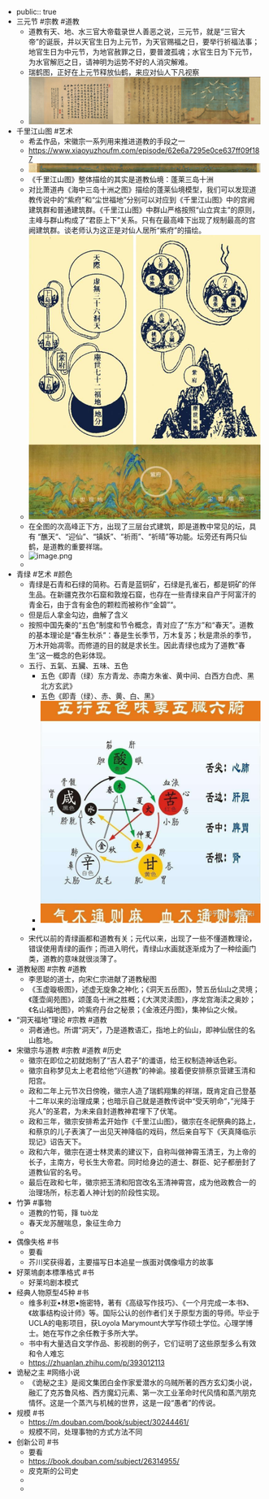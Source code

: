 - public:: true
- 三元节 #宗教 #道教
	- 道教有天、地、水三官大帝载录世人善恶之说，三元节，就是“三官大帝”的诞辰，并以天官生日为上元节，为天官赐福之日，要举行祈福法事；地官生日为中元节，为地官赦罪之日，要普渡孤魂；水官生日为下元节，为水官解厄之日，请神明为运势不好的人消灾解难。
	- 瑞鹤图，正好在上元节释放仙鹤，来应对仙人下凡视察
	- ![image.png](../assets/image_1659313583957_0.png)
- 千里江山图 #艺术
	- 希孟作品，宋徽宗一系列用来推进道教的手段之一
	- https://www.xiaoyuzhoufm.com/episode/62e6a7295e0ce637ff09f187
	- ![image.png](../assets/image_1659313898056_0.png)
	- 《千里江山图》整体描绘的其实是道教仙境：蓬莱三岛十洲
	- 对比萧道冉《海中三岛十洲之图》描绘的蓬莱仙境模型，我们可以发现道教传说中的“紫府”和“尘世福地”分别可以对应到《千里江山图》中的宫阙建筑群和普通建筑群。《千里江山图》中群山严格按照“山立宾主”的原则，主峰与群山构成了“君臣上下”关系。只有在最高峰下出现了规制最高的宫阙建筑群。谈老师认为这正是对仙人居所“紫府”的描绘。
	- ![image.png](../assets/image_1659314218395_0.png)
	- 在全图的次高峰正下方，出现了三层台式建筑，即是道教中常见的坛，具有 “醮天“、“迎仙”、“镇妖”、“祈雨”、“祈晴”等功能。坛旁还有两只仙鹤，是道教的重要祥瑞。
	- ![image.png](../assets/image_1659314240227_0.png)
	-
- 青绿 #艺术 #颜色
	- 青绿是石青和石绿的简称。石青是蓝铜矿，石绿是孔雀石，都是铜矿的伴生品。在新疆克孜尔石窟和敦煌石窟，也存在一些青绿来自产于阿富汗的青金石，由于含有金色的颗粒而被称作“金碧”“。
	- 但是后人拿金勾边，曲解了含义
	- 按照中国先秦的“五色”制度和节令概念，青对应了“东方”和“春天”。道教的基本理论是“春生秋杀”：春是生长季节，万木复苏；秋是肃杀的季节，万木开始凋零。而修道的目的就是求长生。因此青绿也成为了道教“春生“这一概念的色彩体现。
	- 五行、五氣、五臟、五味、五色
		- 五色《即青（绿）东方青龙、赤南方朱雀、黄中间、白西方白虎、黑北方玄武》
		- 五色《即青（绿）、赤、黄、白、黑》
		- ![image.png](../assets/image_1659315428478_0.png)
		-
	- 宋代以前的青绿画都和道教有关；元代以来，出现了一些不懂道教理论，错误使用青绿的画作；而进入明代，青绿山水画就逐渐成为了一种绘画门类，道教的意味就很淡薄了。
- 道教秘图 #宗教 #道教
	- 李思聪的道士，向宋仁宗进献了道教秘图
	- 《玉虚璇极图》，述虚无旋象之神化；《洞天五岳图》，赞五岳仙山之灵境；《蓬壶阆苑图》，颂蓬岛十洲之胜概；《大溟灵渎图》，序龙宫海渎之奥妙；《名山福地图》，吟紫府丹台之秘景；《金液还丹图》，集神仙之火候。
- “洞天福地”理论 #宗教 #道教
	- 洞者通也。所谓“洞天”，乃是道教语汇，指地上的仙山，即神仙居住的名山胜地。
- 宋徽宗与道教 #宗教 #道教 #历史
	- 徽宗在即位之初就炮制了“吉人君子”的谶语，给王权制造神话色彩。
	- 徽宗自称梦见太上老君给他“兴道教”的神谕。接着便安排蔡京营建玉清和阳宫。
	- 政和二年上元节次日傍晚，徽宗人造了瑞鹤翔集的祥瑞，既肯定自己登基十二年以来的治理成果；也暗示自己就是道教传说中“受天明命”，”光降于兆人”的圣君，为未来自封道教神君埋下了伏笔。
	- 政和三年，徽宗安排希孟开始作《千里江山图》，徽宗在冬祀祭典的路上，和蔡京的儿子表演了一出见天神降临的戏码，然后亲自写下《天真降临示现记》诏告天下。
	- 政和六年，徽宗在道士林灵素的建议下，自称叫做神霄玉清王，为上帝的长子，主南方，号长生大帝君。同时给身边的道士、群臣、妃子都册封了道教仙官的名号。
	- 最后在政和七年，徽宗把玉清和阳宫改名玉清神霄宫，成为他政教合一的治理场所，标志着人神计划的阶段性实现。
- 竹笋 #事物
	- 道教的竹筍，箨 tuò龙
	- 春天龙苏醒喘息，象征生命力
	-
- 偶像失格 #书
	- 要看
	- 芥川奖获得着，主要描写日本追星一族面对偶像塌方的故事
- 好萊塢劇本標準格式 #书
	- 好莱坞剧本模式
- 经典人物原型45种 #书
	- 维多利亚•林恩•施密特，著有《高级写作技巧》、《一个月完成一本书》、《故事结构设计师》等。国际公认的创作者们关于原型方面的导师。毕业于UCLA的电影项目，获Loyola Marymount大学写作硕士学位。心理学博士。她在写作之余任教于多所大学。
	- 书中有大量选自文学作品、影视剧的例子，它们证明了这些原型多么有效和令人难忘
	- https://zhuanlan.zhihu.com/p/393012113
- 诡秘之主 #网络小说
	- 《诡秘之主》是阅文集团白金作家爱潜水的乌贼所著的西方玄幻类小说，融汇了克苏鲁风格、西方魔幻元素、第一次工业革命时代风情和蒸汽朋克情怀。这是一个蒸汽与机械的世界，这是一段“愚者”的传说。
- 规模 #书
	- https://m.douban.com/book/subject/30244461/
	- 规模不同，处理事物的方式方法不同
- 创新公司 #书
	- 要看
	- https://book.douban.com/subject/26314955/
	- 皮克斯的公司史
	-
	-